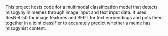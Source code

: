 This project hosts code for a multimodal classification model that detects misogyny in memes through image input and text input data. It uses ResNet-50 for image features and BERT for text embeddings and puts them together in a joint classifier to accurately predict whether a meme has misogynist content.
